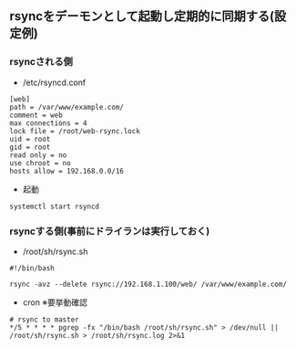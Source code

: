 ## rsyncをデーモンとして起動し定期的に同期する(設定例)
### rsyncされる側
- /etc/rsyncd.conf

```
[web]
path = /var/www/example.com/
comment = web
max connections = 4
lock file = /root/web-rsync.lock
uid = root
gid = root
read only = no
use chroot = no
hosts allow = 192.168.0.0/16
```

- 起動

```
systemctl start rsyncd
```

### rsyncする側(事前にドライランは実行しておく)
- /root/sh/rsync.sh

```
#!/bin/bash

rsync -avz --delete rsync://192.168.1.100/web/ /var/www/example.com/
```

- cron
※要挙動確認
```
# rsync to master
*/5 * * * * pgrep -fx "/bin/bash /root/sh/rsync.sh" > /dev/null || /root/sh/rsync.sh > /root/sh/rsync.log 2>&1
```